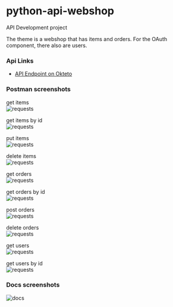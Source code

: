 # python-api-webshop
API Development project

The theme is a webshop that has items and orders. For the OAuth component, there also are users.

### Api Links
- [API Endpoint on Okteto](https://task-api-rmetdep.cloud.okteto.net/)

### Postman screenshots

get items  
![requests](images/get-items.png)

get items by id  
![requests](images/get-items-id.png)

put items  
![requests](images/put-items.png)

delete items  
![requests](images/delete-items-id.png)

get orders  
![requests](images/get-orders.png)

get orders by id  
![requests](images/get-orders-id.png)

post orders  
![requests](images/post-orders.png)

delete orders  
![requests](images/delete-orders-id.png)

get users  
![requests](images/get-users.png)

get users by id  
![requests](images/get-users-id.png)


### Docs screenshots
![docs](images/docs.png)